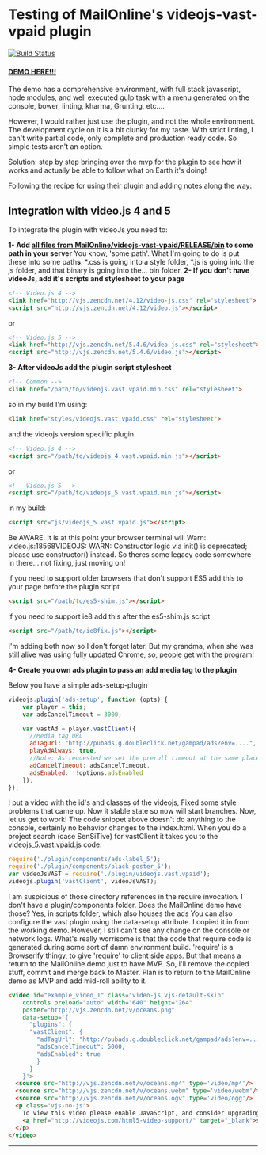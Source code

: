 # Testing of MailOnline's videojs-vast-vpaid plugin
[![Build Status](https://travis-ci.org/MailOnline/videojs-vast-vpaid.svg?branch=master)](https://travis-ci.org/MailOnline/videojs-vast-vpaid)
#### [DEMO HERE!!!](http://mailonline.github.io/videojs-vast-vpaid)
                       
The demo has a comprehensive environment, with full stack javascript, node modules, and well executed gulp task with a menu generated on the console, bower, linting, kharma, Grunting, etc....

However, I would rather just use the plugin, and not the whole environment.  The development cycle on it is a bit clunky for my taste.  With strict linting, I can't write partial code, only complete and production ready code.  So simple tests aren't an option.  

Solution: step by step bringing over the mvp for the plugin to see how it works and actually be able to follow what on Earth it's doing!

Following the recipe for using their plugin and adding notes along the way:

## Integration with video.js 4 and 5
To integrate the plugin with videoJs you need to:

**1- Add [all files from MailOnline/videojs-vast-vpaid/RELEASE/bin](https://github.com/MailOnline/videojs-vast-vpaid/tree/RELEASE/bin) to some path in your server**
You know, 'some path'.  What I'm going to do is put these into some path**s**.  *.css is going into a style folder, *.js is going into the js folder, and that binary is going into the... bin folder.
**2- If you don't have videoJs, add it's scripts and stylesheet to your page**
```html
<!-- Video.js 4 -->
<link href="http://vjs.zencdn.net/4.12/video-js.css" rel="stylesheet">
<script src="http://vjs.zencdn.net/4.12/video.js"></script>
```
or
```html
<!-- Video.js 5 -->
<link href="http://vjs.zencdn.net/5.4.6/video-js.css" rel="stylesheet">
<script src="http://vjs.zencdn.net/5.4.6/video.js"></script>
```

**3- After videoJs add the plugin script stylesheet**
```html
<!-- Common -->
<link href="/path/to/videojs.vast.vpaid.min.css" rel="stylesheet">
```
so in my build I'm using:
```html
<link href="styles/videojs.vast.vpaid.css" rel="stylesheet">
```

and the videojs version specific plugin
```html
<!-- Video.js 4 -->
<script src="/path/to/videojs_4.vast.vpaid.min.js"></script>
```
or
```html
<!-- Video.js 5 -->
<script src="/path/to/videojs_5.vast.vpaid.min.js"></script>
```
in my build:
```html
<script src="js/videojs_5.vast.vpaid.js"></script>
```
Be AWARE.  It is at this point your browser terminal will Warn:
video.js:18568VIDEOJS: WARN: Constructor logic via init() is deprecated; please use constructor() instead.  So theres some legacy code somewhere in there... not fixing, just moving on!

if you need to support older browsers that don't support ES5 add this to your page before the plugin script
```html
<script src="/path/to/es5-shim.js"></script>
```
if you need to support ie8 add this after the es5-shim.js script
```html
<script src="/path/to/ie8fix.js"></script>
```
I'm adding both now so I don't forget later.  But my grandma, when she was still alive was using fully updated Chrome, so, people get with the program!

**4- Create you own ads plugin to pass an add media tag to the plugin**

Below you have a simple ads-setup-plugin

```javascript
videojs.plugin('ads-setup', function (opts) {
    var player = this;
    var adsCancelTimeout = 3000;

    var vastAd = player.vastClient({
      //Media tag URL
      adTagUrl: "http://pubads.g.doubleclick.net/gampad/ads?env=....",
      playAdAlways: true,
      //Note: As requested we set the preroll timeout at the same place than the adsCancelTimeout
      adCancelTimeout: adsCancelTimeout,
      adsEnabled: !!options.adsEnabled
    });
});
```
I put a video with the id's and classes of the videojs, Fixed some style problems that came up.  Now it stable state so now will start branches.
Now, let us get to work!
The code snippet above doesn't do anything to the console, certainly no behavior changes to the index.html.
When you do a project search (case SenSiTive) for vastClient it takes you to the videojs_5.vast.vpaid.js code:
```javascript
require('./plugin/components/ads-label_5');
require('./plugin/components/black-poster_5');
var videoJsVAST = require('./plugin/videojs.vast.vpaid');
videojs.plugin('vastClient', videoJsVAST);
```
I am suspicious of those directory references in the require invocation.  I don't have a plugin/components folder.  Does the MailOnline demo have those? Yes, in scripts folder, which also houses the ads
You can also configure the vast plugin using the data-setup attribute.  I copied it in from the working demo.  However, I still can't see any change on the console or network logs.  What's really worrisome is that the code that require code is generated during some sort of damn environment build.  'require' is a Browserify thingy, to give 'require' to client side apps.
But that means a return to the MailOnline demo just to have MVP.  So, I'll remove the copied stuff, commit and merge back to Master.
Plan is to return to the MailOnline demo as MVP and add mid-roll ability to it.  

```html
<video id="example_video_1" class="video-js vjs-default-skin"
    controls preload="auto" width="640" height="264"
    poster="http://vjs.zencdn.net/v/oceans.png"
    data-setup='{
      "plugins": {
      "vastClient": {
        "adTagUrl": "http://pubads.g.doubleclick.net/gampad/ads?env=....",
        "adsCancelTimeout": 5000,
        "adsEnabled": true
        }
      }
    }'>
  <source src="http://vjs.zencdn.net/v/oceans.mp4" type='video/mp4'/>
  <source src="http://vjs.zencdn.net/v/oceans.webm" type='video/webm'/>
  <source src="http://vjs.zencdn.net/v/oceans.ogv" type='video/ogg'/>
  <p class="vjs-no-js">
    To view this video please enable JavaScript, and consider upgrading to a web browser that
    <a href="http://videojs.com/html5-video-support/" target="_blank">supports HTML5 video</a>
  </p>
</video>
```

---
